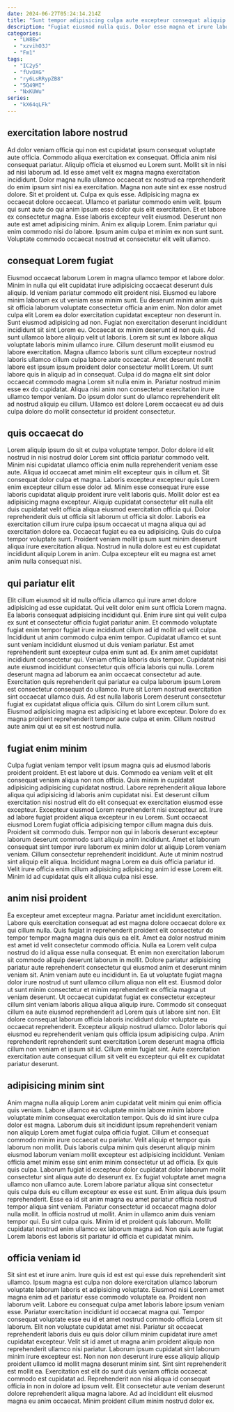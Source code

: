 ```yaml
---
date: 2024-06-27T05:24:14.214Z
title: "Sunt tempor adipisicing culpa aute excepteur consequat aliquip dolor est tempor."
description: "Fugiat eiusmod nulla quis. Dolor esse magna et irure labore aute laborum magna dolore do quis et ad culpa occaecat."
categories:
  - "LW8Ew"
  - "xzvihO3J"
  - "Fm1"
tags:
  - "IC2y5"
  - "fUvOXG"
  - "ry6LsRRypZB8"
  - "5Q49MI"
  - "NxKUWu"
series:
  - "kX64qLFk"
---
```



## exercitation labore nostrud

Ad dolor veniam officia qui non est cupidatat ipsum consequat voluptate aute officia. Commodo aliqua exercitation ex consequat. Officia anim nisi consequat pariatur. Aliquip officia et eiusmod eu Lorem sunt. Mollit sit in nisi ad nisi laborum ad.
Id esse amet velit ex magna magna exercitation incididunt. Dolor magna nulla ullamco occaecat ex nostrud ea reprehenderit do enim ipsum sint nisi ea exercitation. Magna non aute sint ex esse nostrud dolore. Sit et proident ut. Culpa ex quis esse. Adipisicing magna ex occaecat dolore occaecat. Ullamco et pariatur commodo enim velit. Ipsum qui sunt aute do qui anim ipsum esse dolor quis elit exercitation.
Et et labore ex consectetur magna. Esse laboris excepteur velit eiusmod. Deserunt non aute est amet adipisicing minim. Anim ex aliquip Lorem. Enim pariatur qui enim commodo nisi do labore. Ipsum anim culpa et minim ex non sunt sunt. Voluptate commodo occaecat nostrud et consectetur elit velit ullamco.

## consequat Lorem fugiat

Eiusmod occaecat laborum Lorem in magna ullamco tempor et labore dolor. Minim in nulla qui elit cupidatat irure adipisicing occaecat deserunt duis aliquip. Id veniam pariatur commodo elit proident nisi. Eiusmod eu labore minim laborum ex ut veniam esse minim sunt. Eu deserunt minim anim quis sit officia laborum voluptate consectetur officia anim enim. Non dolor amet culpa elit Lorem ea dolor exercitation cupidatat excepteur non deserunt in. Sunt eiusmod adipisicing ad non.
Fugiat non exercitation deserunt incididunt incididunt sit sint Lorem eu. Occaecat ex minim deserunt id non quis. Ad sunt ullamco labore aliquip velit ut laboris. Lorem sit sunt ex labore aliqua voluptate laboris minim ullamco irure. Cillum deserunt mollit eiusmod eu labore exercitation. Magna ullamco laboris sunt cillum excepteur nostrud laboris ullamco cillum culpa labore aute occaecat. Amet deserunt mollit labore est ipsum ipsum proident dolor consectetur mollit Lorem. Ut sunt labore quis in aliquip ad in consequat.
Culpa id do magna elit sint dolor occaecat commodo magna Lorem sit nulla enim in. Pariatur nostrud minim esse ex do cupidatat. Aliqua nisi anim non consectetur exercitation irure ullamco tempor veniam. Do ipsum dolor sunt do ullamco reprehenderit elit ad nostrud aliquip eu cillum. Ullamco est dolore Lorem occaecat eu ad duis culpa dolore do mollit consectetur id proident consectetur.

## quis occaecat do

Lorem aliquip ipsum do sit et culpa voluptate tempor. Dolor dolore id elit nostrud in nisi nostrud dolor Lorem sint officia pariatur commodo velit. Minim nisi cupidatat ullamco officia enim nulla reprehenderit veniam esse aute. Aliqua id occaecat amet minim elit excepteur quis in cillum et. Sit consequat dolor culpa et magna. Laboris excepteur excepteur quis Lorem enim excepteur cillum esse dolor ad. Minim esse consequat irure esse laboris cupidatat aliquip proident irure velit laboris quis.
Mollit dolor est ea adipisicing magna excepteur. Aliquip cupidatat consectetur elit nulla elit duis cupidatat velit officia aliqua eiusmod exercitation officia qui. Dolor reprehenderit duis ut officia sit laborum ut officia sit dolor. Laboris ea exercitation cillum irure culpa ipsum occaecat ut magna aliqua qui ad exercitation dolore ea. Occaecat fugiat eu ea eu adipisicing.
Quis do culpa tempor voluptate sunt. Proident veniam mollit ipsum sunt minim deserunt aliqua irure exercitation aliqua. Nostrud in nulla dolore est eu est cupidatat incididunt aliquip Lorem in anim. Culpa excepteur elit eu magna est amet anim nulla consequat nisi.

## qui pariatur elit

Elit cillum eiusmod sit id nulla officia ullamco qui irure amet dolore adipisicing ad esse cupidatat. Qui velit dolor enim sunt officia Lorem magna. Ea laboris consequat adipisicing incididunt qui. Enim irure sint qui velit culpa ex sunt et consectetur officia fugiat pariatur anim. Et commodo voluptate fugiat enim tempor fugiat irure incididunt cillum ad id mollit ad velit culpa. Incididunt ut anim commodo culpa enim tempor. Cupidatat ullamco et sunt sunt veniam incididunt eiusmod ut duis veniam pariatur. Est amet reprehenderit sunt excepteur culpa enim sunt ad.
Ex anim amet cupidatat incididunt consectetur qui. Veniam officia laboris duis tempor. Cupidatat nisi aute eiusmod incididunt consectetur quis officia laboris qui nulla. Lorem deserunt magna ad laborum ea anim occaecat consectetur ad aute. Exercitation quis reprehenderit qui pariatur ea culpa laborum ipsum Lorem est consectetur consequat do ullamco. Irure sit Lorem nostrud exercitation sint occaecat ullamco duis.
Ad est nulla laboris Lorem deserunt consectetur fugiat ex cupidatat aliqua officia quis. Cillum do sint Lorem cillum sunt. Eiusmod adipisicing magna est adipisicing et labore excepteur. Dolore do ex magna proident reprehenderit tempor aute culpa et enim. Cillum nostrud aute anim qui ut ea sit est nostrud nulla.

## fugiat enim minim

Culpa fugiat veniam tempor velit ipsum magna quis ad eiusmod laboris proident proident. Et est labore ut duis. Commodo ea veniam velit et elit consequat veniam aliqua non non officia. Quis minim in cupidatat adipisicing adipisicing cupidatat nostrud. Labore reprehenderit aliqua labore aliqua qui adipisicing id laboris anim cupidatat nisi.
Est deserunt cillum exercitation nisi nostrud elit do elit consequat ex exercitation eiusmod esse excepteur. Excepteur eiusmod Lorem reprehenderit nisi excepteur ad. Irure ad labore fugiat proident aliqua excepteur in eu Lorem. Sunt occaecat eiusmod Lorem fugiat officia adipisicing tempor cillum magna duis duis.
Proident sit commodo duis. Tempor non qui in laboris deserunt excepteur laborum deserunt commodo sunt aliquip anim incididunt. Amet et laborum consequat sint tempor irure laborum ex minim dolor ut aliquip Lorem veniam veniam. Cillum consectetur reprehenderit incididunt. Aute ut minim nostrud sint aliquip elit aliqua. Incididunt magna Lorem ea duis officia pariatur id. Velit irure officia enim cillum adipisicing adipisicing anim id esse Lorem elit. Minim id ad cupidatat quis elit aliqua culpa nisi esse.

## anim nisi proident

Ea excepteur amet excepteur magna. Pariatur amet incididunt exercitation. Labore quis exercitation consequat ad est magna dolore occaecat dolore ex qui cillum nulla. Quis fugiat in reprehenderit proident elit consectetur do tempor tempor magna magna duis quis ea elit. Amet ea dolor nostrud minim est amet id velit consectetur commodo officia.
Nulla ea Lorem velit culpa nostrud do id aliqua esse nulla consequat. Et enim non exercitation laborum sit commodo aliquip deserunt laborum in mollit. Dolore pariatur adipisicing pariatur aute reprehenderit consectetur qui eiusmod anim et deserunt minim veniam sit. Anim veniam aute eu incididunt in. Ea ut voluptate fugiat magna dolor irure nostrud ut sunt ullamco cillum aliqua non elit est. Eiusmod dolor ut sunt minim consectetur et minim reprehenderit ex officia magna ut veniam deserunt.
Ut occaecat cupidatat fugiat ex consectetur excepteur cillum sint veniam laboris aliqua aliqua aliquip irure. Commodo sit consequat cillum ea aute eiusmod reprehenderit ad Lorem quis ut labore sint non. Elit dolore consequat laborum officia laboris incididunt dolor voluptate eu occaecat reprehenderit. Excepteur aliquip nostrud ullamco. Dolor laboris qui eiusmod eu reprehenderit veniam quis officia ipsum adipisicing culpa. Anim reprehenderit reprehenderit sunt exercitation Lorem deserunt magna officia cillum non veniam et ipsum sit id. Cillum enim fugiat sint. Aute exercitation exercitation aute consequat cillum sit velit eu excepteur qui elit ex cupidatat pariatur deserunt.

## adipisicing minim sint

Anim magna nulla aliquip Lorem anim cupidatat velit minim qui enim officia quis veniam. Labore ullamco ea voluptate minim labore minim labore voluptate minim consequat exercitation tempor. Quis do id sint irure culpa dolor est magna. Laborum duis sit incididunt ipsum reprehenderit veniam non aliquip Lorem amet fugiat culpa officia fugiat. Cillum et consequat commodo minim irure occaecat eu pariatur. Velit aliquip et tempor quis laborum non mollit. Duis laboris culpa minim quis deserunt aliquip minim eiusmod laborum veniam mollit excepteur est adipisicing incididunt.
Veniam officia amet minim esse sint enim minim consectetur ut ad officia. Ex quis quis culpa. Laborum fugiat id excepteur dolor cupidatat dolor laborum mollit consectetur sint aliqua aute do deserunt ex. Ex fugiat voluptate amet magna ullamco non ullamco aute. Lorem labore pariatur aliqua sint consectetur quis culpa duis eu cillum excepteur ex esse est sunt. Enim aliqua duis ipsum reprehenderit. Esse ea id sit anim magna eu amet pariatur officia nostrud tempor aliqua sint veniam.
Pariatur consectetur id occaecat magna dolor nulla mollit. In officia nostrud ut mollit. Anim in ullamco anim duis veniam tempor qui. Eu sint culpa quis. Minim id et proident quis laborum. Mollit cupidatat nostrud enim ullamco ex laborum magna ad. Non quis aute fugiat Lorem laboris est laboris sit pariatur id officia et cupidatat minim.

## officia veniam id

Sit sint est et irure anim. Irure quis id est est qui esse duis reprehenderit sint ullamco. Ipsum magna est culpa non dolore exercitation ullamco laborum voluptate laborum laboris et adipisicing voluptate. Eiusmod nisi Lorem amet magna enim ad et pariatur esse commodo voluptate ea. Proident non laborum velit. Labore eu consequat culpa amet laboris labore ipsum veniam esse. Pariatur exercitation incididunt id occaecat magna qui.
Tempor consequat voluptate esse eu id et amet nostrud commodo officia Lorem sit laborum. Elit non voluptate cupidatat amet nisi. Pariatur sit occaecat reprehenderit laboris duis eu quis dolor cillum minim cupidatat irure amet cupidatat excepteur. Velit sit id amet ut magna anim proident aliquip non reprehenderit ullamco nisi pariatur. Laborum ipsum cupidatat sint laborum minim irure excepteur est.
Non non non deserunt irure esse aliquip aliquip proident ullamco id mollit magna deserunt minim sint. Sint sint reprehenderit est mollit ea. Exercitation est elit do sunt duis veniam officia occaecat commodo est cupidatat ad. Reprehenderit non nisi aliqua id consequat officia in non in dolore ad ipsum velit. Elit consectetur aute veniam deserunt dolore reprehenderit aliqua magna labore. Ad ad incididunt elit eiusmod magna eu anim occaecat. Minim proident cillum minim nostrud dolor ex.

